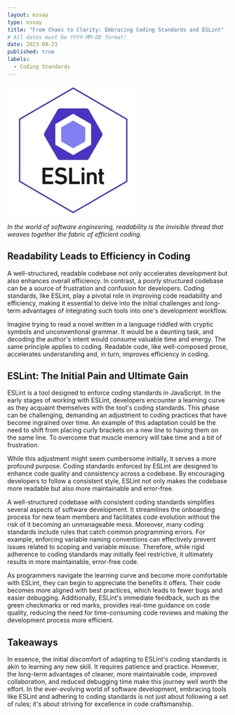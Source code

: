 ```yaml
---
layout: essay
type: essay
title: "From Chaos to Clarity: Embracing Coding Standards and ESLint"
# All dates must be YYYY-MM-DD format!
date: 2023-09-21
published: true
labels:
  - Coding Standards
---
```


<img width="300px" class="rounded float-start pe-4" src="../img/eslint.png">

*In the world of software engineering, readability is the invisible thread that weaves together the fabric of efficient coding.* 

## Readability Leads to Efficiency in Coding

A well-structured, readable codebase not only accelerates development but also enhances overall efficiency. In contrast, a poorly structured codebase can be a source of frustration and confusion for developers. Coding standards, like ESLint, play a pivotal role in improving code readability and efficiency, making it essential to delve into the initial challenges and long-term advantages of integrating such tools into one's development workflow.

Imagine trying to read a novel written in a language riddled with cryptic symbols and unconventional grammar. It would be a daunting task, and decoding the author's intent would consume valuable time and energy. The same principle applies to coding. Readable code, like well-composed prose, accelerates understanding and, in turn, improves efficiency in coding.

## ESLint: The Initial Pain and Ultimate Gain

ESLint is a tool designed to enforce coding standards in JavaScript. In the early stages of working with ESLint, developers encounter a learning curve as they acquaint themselves with the tool's coding standards. This phase can be challenging, demanding an adjustment to coding practices that have become ingrained over time. An example of this adaptation could be the need to shift from placing curly brackets on a new line to having them on the same line. To overcome that muscle memory will take time and a bit of frustration.

While this adjustment might seem cumbersome initially, it serves a more profound purpose. Coding standards enforced by ESLint are designed to enhance code quality and consistency across a codebase. By encouraging developers to follow a consistent style, ESLint not only makes the codebase more readable but also more maintainable and error-free.

A well-structured codebase with consistent coding standards simplifies several aspects of software development. It streamlines the onboarding process for new team members and facilitates code evolution without the risk of it becoming an unmanageable mess. Moreover, many coding standards include rules that catch common programming errors. For example, enforcing variable naming conventions can effectively prevent issues related to scoping and variable misuse. Therefore, while rigid adherence to coding standards may initially feel restrictive, it ultimately results in more maintainable, error-free code.

As programmers navigate the learning curve and become more comfortable with ESLint, they can begin to appreciate the benefits it offers. Their code becomes more aligned with best practices, which leads to fewer bugs and easier debugging. Additionally, ESLint's immediate feedback, such as the green checkmarks or red marks, provides real-time guidance on code quality, reducing the need for time-consuming code reviews and making the development process more efficient.

## Takeaways

In essence, the initial discomfort of adapting to ESLint's coding standards is akin to learning any new skill. It requires patience and practice. However, the long-term advantages of cleaner, more maintainable code, improved collaboration, and reduced debugging time make this journey well worth the effort. In the ever-evolving world of software development, embracing tools like ESLint and adhering to coding standards is not just about following a set of rules; it's about striving for excellence in code craftsmanship.
